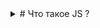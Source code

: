 <details>
<summary>
# Что такое JS ?
</summary>

## язык программирования, который позволяет создавать динамический контент, управлять мультимедиа, анимировать изображения и делать многое другое.

![5dea5ac04cd2c5392c0528ad075dca69](https://github.com/user-attachments/assets/c1bf1e7f-9c5a-4f3b-a8c4-c2f083d8b4f5)


</details>
